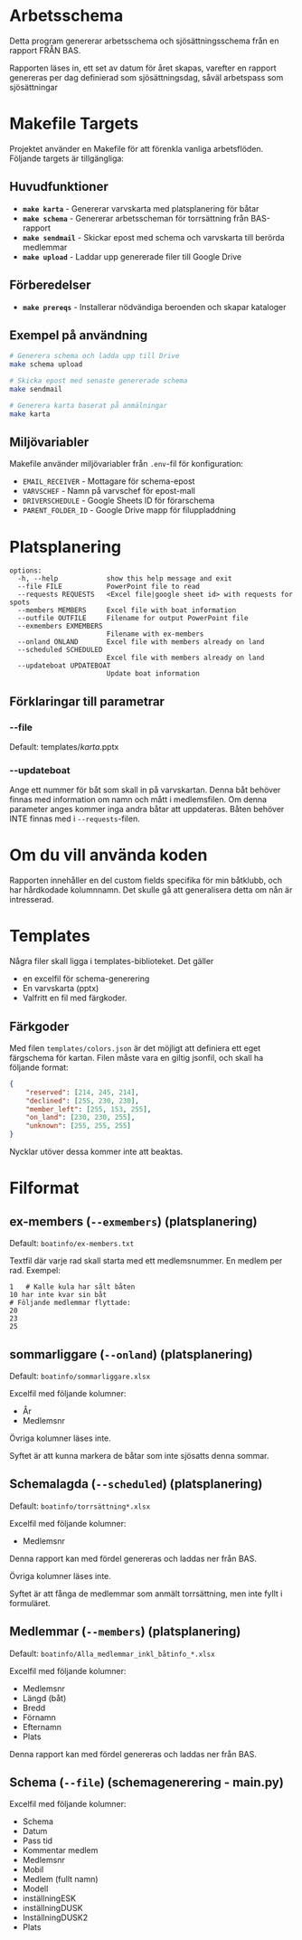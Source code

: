 # Arbetsschema


Detta program genererar arbetsschema och sjösättningsschema från en rapport FRÅN BAS.

Rapporten läses in, ett set av datum för året skapas, varefter en rapport genereras per
dag definierad som sjösättningsdag, såväl arbetspass som sjösättningar

# Makefile Targets

Projektet använder en Makefile för att förenkla vanliga arbetsflöden. Följande targets är tillgängliga:

## Huvudfunktioner
- **`make karta`** - Genererar varvskarta med platsplanering för båtar
- **`make schema`** - Genererar arbetsscheman för torrsättning från BAS-rapport
- **`make sendmail`** - Skickar epost med schema och varvskarta till berörda medlemmar
- **`make upload`** - Laddar upp genererade filer till Google Drive

## Förberedelser
- **`make prereqs`** - Installerar nödvändiga beroenden och skapar kataloger

## Exempel på användning
```bash
# Generera schema och ladda upp till Drive
make schema upload

# Skicka epost med senaste genererade schema
make sendmail

# Generera karta baserat på anmälningar
make karta
```

## Miljövariabler
Makefile använder miljövariabler från `.env`-fil för konfiguration:
- `EMAIL_RECEIVER` - Mottagare för schema-epost
- `VARVSCHEF` - Namn på varvschef för epost-mall
- `DRIVERSCHEDULE` - Google Sheets ID för förarschema
- `PARENT_FOLDER_ID` - Google Drive mapp för filuppladdning


# Platsplanering
```
options:
  -h, --help            show this help message and exit
  --file FILE           PowerPoint file to read
  --requests REQUESTS   <Excel file|google sheet id> with requests for spots
  --members MEMBERS     Excel file with boat information
  --outfile OUTFILE     Filename for output PowerPoint file
  --exmembers EXMEMBERS
                        Filename with ex-members
  --onland ONLAND       Excel file with members already on land
  --scheduled SCHEDULED
                        Excel file with members already on land
  --updateboat UPDATEBOAT
                        Update boat information
```

## Förklaringar till parametrar
### --file
Default: templates/*karta*.pptx

### --updateboat
Ange ett nummer för båt som skall in på varvskartan. Denna båt behöver finnas med information om namn och mått i medlemsfilen.
Om denna parameter anges kommer inga andra båtar att uppdateras. Båten behöver INTE finnas med i `--requests`-filen.


# Om du vill använda koden

Rapporten innehåller en del custom fields specifika för min båtklubb,
och har hårdkodade kolumnnamn. Det skulle gå att generalisera detta om nån är intresserad.

# Templates

Några filer skall ligga i templates-biblioteket. Det gäller
* en excelfil för schema-generering
* En varvskarta (pptx)
* Valfritt en fil med färgkoder.

## Färkgoder
Med filen `templates/colors.json` är det möjligt att definiera ett eget färgschema för kartan. Filen måste vara en giltig jsonfil, och skall ha följande format:

```json
{
    "reserved": [214, 245, 214],
    "declined": [255, 230, 230],
    "member_left": [255, 153, 255],
    "on_land": [230, 230, 255],
    "unknown": [255, 255, 255]
}
```

Nycklar utöver dessa kommer inte att beaktas.


# Filformat
## ex-members (`--exmembers`) (platsplanering)

Default: `boatinfo/ex-members.txt`

Textfil där varje rad skall starta med ett medlemsnummer. En medlem per rad.
Exempel:
```
1   # Kalle kula har sålt båten
10 har inte kvar sin båt
# Följande medlemmar flyttade:
20
23
25
```

## sommarliggare (`--onland`) (platsplanering)

Default: `boatinfo/sommarliggare.xlsx`

Excelfil med följande kolumner:
* År
* Medlemsnr

Övriga kolumner läses inte.

Syftet är att kunna markera de båtar som inte sjösatts denna sommar.

## Schemalagda (`--scheduled`) (platsplanering)

Default: `boatinfo/torrsättning*.xlsx`

Excelfil med följande kolumner:
* Medlemsnr

Denna rapport kan med fördel genereras och laddas ner från BAS.

Övriga kolumner läses inte.

Syftet är att fånga de medlemmar som anmält torrsättning, men inte fyllt i formuläret.

## Medlemmar (`--members`) (platsplanering)

Default: `boatinfo/Alla_medlemmar_inkl_båtinfo_*.xlsx`

Excelfil med följande kolumner:
* Medlemsnr
* Längd (båt)
* Bredd
* Förnamn
* Efternamn
* Plats

Denna rapport kan med fördel genereras och laddas ner från BAS.

## Schema (`--file`) (schemagenerering - main.py)
Excelfil med följande kolumner:
* Schema
* Datum
* Pass tid
* Kommentar medlem
* Medlemsnr
* Mobil
* Medlem (fullt namn)
* Modell
* inställningESK
* inställningDUSK
* InställningDUSK2
* Plats
